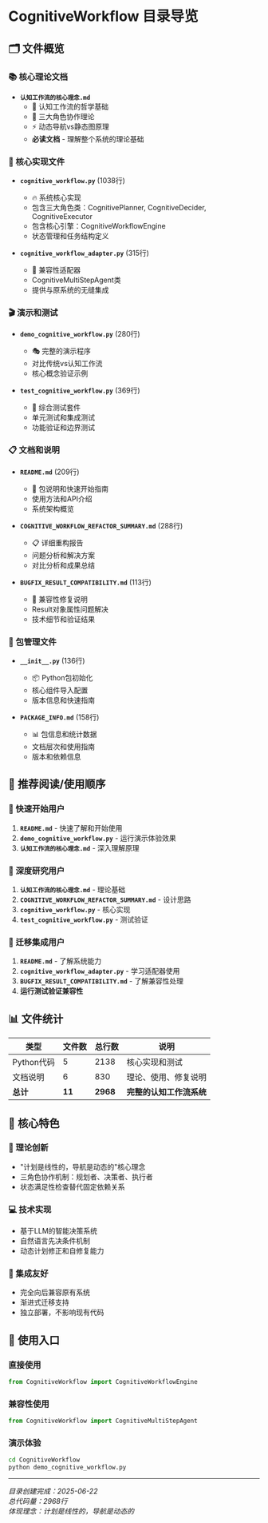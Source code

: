 # CognitiveWorkflow 目录导览

## 🗂️ 文件概览

### 📚 核心理论文档
- **`认知工作流的核心理念.md`** 
  - 📖 认知工作流的哲学基础
  - 🧠 三大角色协作理论
  - ⚡ 动态导航vs静态图原理
  - **必读文档** - 理解整个系统的理论基础

### 🚀 核心实现文件
- **`cognitive_workflow.py`** (1038行)
  - 🔥 系统核心实现
  - 包含三大角色类：CognitivePlanner, CognitiveDecider, CognitiveExecutor
  - 包含核心引擎：CognitiveWorkflowEngine
  - 状态管理和任务结构定义

- **`cognitive_workflow_adapter.py`** (315行)
  - 🔧 兼容性适配器
  - CognitiveMultiStepAgent类
  - 提供与原系统的无缝集成

### 🎬 演示和测试
- **`demo_cognitive_workflow.py`** (280行)
  - 🎭 完整的演示程序
  - 对比传统vs认知工作流
  - 核心概念验证示例

- **`test_cognitive_workflow.py`** (369行)
  - 🧪 综合测试套件
  - 单元测试和集成测试
  - 功能验证和边界测试

### 📋 文档和说明
- **`README.md`** (209行)
  - 📖 包说明和快速开始指南
  - 使用方法和API介绍
  - 系统架构概览

- **`COGNITIVE_WORKFLOW_REFACTOR_SUMMARY.md`** (288行)
  - 📋 详细重构报告
  - 问题分析和解决方案
  - 对比分析和成果总结

- **`BUGFIX_RESULT_COMPATIBILITY.md`** (113行)
  - 🐛 兼容性修复说明
  - Result对象属性问题解决
  - 技术细节和验证结果

### 🔧 包管理文件
- **`__init__.py`** (136行)
  - 📦 Python包初始化
  - 核心组件导入配置
  - 版本信息和快速指南

- **`PACKAGE_INFO.md`** (158行)
  - 📊 包信息和统计数据
  - 文档层次和使用指南
  - 版本和依赖信息

## 📖 推荐阅读/使用顺序

### 🎯 快速开始用户
1. **`README.md`** - 快速了解和开始使用
2. **`demo_cognitive_workflow.py`** - 运行演示体验效果
3. **`认知工作流的核心理念.md`** - 深入理解原理

### 🔬 深度研究用户  
1. **`认知工作流的核心理念.md`** - 理论基础
2. **`COGNITIVE_WORKFLOW_REFACTOR_SUMMARY.md`** - 设计思路
3. **`cognitive_workflow.py`** - 核心实现
4. **`test_cognitive_workflow.py`** - 测试验证

### 🔄 迁移集成用户
1. **`README.md`** - 了解系统能力
2. **`cognitive_workflow_adapter.py`** - 学习适配器使用
3. **`BUGFIX_RESULT_COMPATIBILITY.md`** - 了解兼容性处理
4. **运行测试验证兼容性**

## 📊 文件统计

| 类型 | 文件数 | 总行数 | 说明 |
|------|--------|--------|------|
| Python代码 | 5 | 2138 | 核心实现和测试 |
| 文档说明 | 6 | 830 | 理论、使用、修复说明 |
| **总计** | **11** | **2968** | **完整的认知工作流系统** |

## 🌟 核心特色

### 🧠 理论创新
- "计划是线性的，导航是动态的"核心理念
- 三角色协作机制：规划者、决策者、执行者
- 状态满足性检查替代固定依赖关系

### 💻 技术实现
- 基于LLM的智能决策系统
- 自然语言先决条件机制
- 动态计划修正和自修复能力

### 🔄 集成友好
- 完全向后兼容原有系统
- 渐进式迁移支持
- 独立部署，不影响现有代码

## 🚀 使用入口

### 直接使用
```python
from CognitiveWorkflow import CognitiveWorkflowEngine
```

### 兼容性使用
```python
from CognitiveWorkflow import CognitiveMultiStepAgent
```

### 演示体验
```bash
cd CognitiveWorkflow
python demo_cognitive_workflow.py
```

---

*目录创建完成：2025-06-22*  
*总代码量：2968行*  
*体现理念：计划是线性的，导航是动态的*